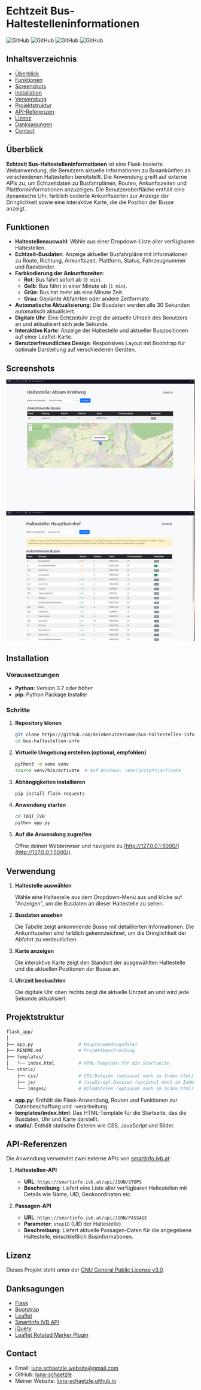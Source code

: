 
# Echtzeit Bus-Haltestelleninformationen

![GitHub](https://img.shields.io/github/license/Luna-Schaetzle/IVB_API_Abuse)
![GitHub](https://img.shields.io/github/last-commit/Luna-Schaetzle/IVB_API_Abuse)
![GitHub](https://img.shields.io/github/languages/count/Luna-Schaetzle/IVB_API_Abuse)
![GitHub](https://img.shields.io/github/languages/top/Luna-Schaetzle/IVB_API_Abuse)



## Inhaltsverzeichnis

- [Überblick](#überblick)
- [Funktionen](#funktionen)
- [Screenshots](#screenshots)
- [Installation](#installation)
- [Verwendung](#verwendung)
- [Projektstruktur](#projektstruktur)
- [API-Referenzen](#api-referenzen)
- [Lizenz](#lizenz)
- [Danksagungen](#danksagungen)
- [Contact](#contact)

## Überblick

**Echtzeit Bus-Haltestelleninformationen** ist eine Flask-basierte Webanwendung, die Benutzern aktuelle Informationen zu Busankünften an verschiedenen Haltestellen bereitstellt. Die Anwendung greift auf externe APIs zu, um Echtzeitdaten zu Busfahrplänen, Routen, Ankunftszeiten und Plattforminformationen anzuzeigen. Die Benutzeroberfläche enthält eine dynamische Uhr, farblich codierte Ankunftszeiten zur Anzeige der Dringlichkeit sowie eine interaktive Karte, die die Position der Busse anzeigt.

## Funktionen

- **Haltestellenauswahl**: Wähle aus einer Dropdown-Liste aller verfügbaren Haltestellen.
- **Echtzeit-Busdaten**: Anzeige aktueller Busfahrpläne mit Informationen zu Route, Richtung, Ankunftszeit, Plattform, Status, Fahrzeugnummer und Radständer.
- **Farbkodierung der Ankunftszeiten**:
  - **Rot**: Bus fährt sofort ab (`0 min`).
  - **Gelb**: Bus fährt in einer Minute ab (`1 min`).
  - **Grün**: Bus hat mehr als eine Minute Zeit.
  - **Grau**: Geplante Abfahrten oder andere Zeitformate.
- **Automatische Aktualisierung**: Die Busdaten werden alle 30 Sekunden automatisch aktualisiert.
- **Digitale Uhr**: Eine Echtzeituhr zeigt die aktuelle Uhrzeit des Benutzers an und aktualisiert sich jede Sekunde.
- **Interaktive Karte**: Anzeige der Haltestelle und aktueller Buspositionen auf einer Leaflet-Karte.
- **Benutzerfreundliches Design**: Responsives Layout mit Bootstrap für optimale Darstellung auf verschiedenen Geräten.

## Screenshots

<!-- Optional: Füge Screenshots deiner Anwendung hinzu -->

![alt text](image.png)
![alt text](image-1.png)

## Installation

### Voraussetzungen

- **Python**: Version 3.7 oder höher
- **pip**: Python Package Installer

### Schritte

1. **Repository klonen**

    ```bash
    git clone https://github.com/deinbenutzername/bus-haltestellen-info.git
    cd bus-haltestellen-info
    ```

2. **Virtuelle Umgebung erstellen (optional, empfohlen)**

    ```bash
    python3 -m venv venv
    source venv/bin/activate  # Auf Windows: venv\Scripts\activate
    ```

3. **Abhängigkeiten installieren**

    ```bash
    pip install flask requests
    ```

4. **Anwendung starten**

    ```bash
    cd TDOT_IVB
    python app.py
    ```

5. **Auf die Anwendung zugreifen**

    Öffne deinen Webbrowser und navigiere zu [http://127.0.0.1:5000/](http://127.0.0.1:5000/).

## Verwendung

1. **Haltestelle auswählen**

    Wähle eine Haltestelle aus dem Dropdown-Menü aus und klicke auf "Anzeigen", um die Busdaten an dieser Haltestelle zu sehen.

2. **Busdaten ansehen**

    Die Tabelle zeigt ankommende Busse mit detaillierten Informationen. Die Ankunftszeiten sind farblich gekennzeichnet, um die Dringlichkeit der Abfahrt zu verdeutlichen.

3. **Karte anzeigen**

    Die interaktive Karte zeigt den Standort der ausgewählten Haltestelle und die aktuellen Positionen der Busse an.

4. **Uhrzeit beobachten**

    Die digitale Uhr oben rechts zeigt die aktuelle Uhrzeit an und wird jede Sekunde aktualisiert.

## Projektstruktur

```bash
flask_app/
│
├── app.py                 # Hauptanwendungsdatei
├── README.md              # Projektbeschreibung
├── templates/
│   └── index.html         # HTML-Template für die Startseite
└── static/
    ├── css/               # CSS-Dateien (optional noch im Index.html)
    ├── js/                # JavaScript-Dateien (optional noch im Index.html)
    └── images/            # Bilddateien (optional noch im Index.html)
```

- **app.py**: Enthält die Flask-Anwendung, Routen und Funktionen zur Datenbeschaffung und -verarbeitung.
- **templates/index.html**: Das HTML-Template für die Startseite, das die Busdaten, Uhr und Karte darstellt.
- **static/**: Enthält statische Dateien wie CSS, JavaScript und Bilder.

## API-Referenzen

Die Anwendung verwendet zwei externe APIs von [smartinfo.ivb.at](https://smartinfo.ivb.at/):

1. **Haltestellen-API**

    - **URL**: `https://smartinfo.ivb.at/api/JSON/STOPS`
    - **Beschreibung**: Liefert eine Liste aller verfügbaren Haltestellen mit Details wie Name, UID, Geokoordinaten etc.

2. **Passagen-API**

    - **URL**: `https://smartinfo.ivb.at/api/JSON/PASSAGE`
    - **Parameter**: `stopID` (UID der Haltestelle)
    - **Beschreibung**: Liefert aktuelle Passagen-Daten für die angegebene Haltestelle, einschließlich Businformationen.

## Lizenz

Dieses Projekt steht unter der [GNU General Public License v3.0](https://www.gnu.org/licenses/gpl-3.0.de.html).

## Danksagungen

- [Flask](https://flask.palletsprojects.com/)
- [Bootstrap](https://getbootstrap.com/)
- [Leaflet](https://leafletjs.com/)
- [SmartInfo IVB API](https://smartinfo.ivb.at/)
- [jQuery](https://jquery.com/)
- [Leaflet Rotated Marker Plugin](https://github.com/bbecquet/Leaflet.RotatedMarker)


## Contact
- Email: luna.schaetzle.website@gmail.com
- GitHub: [luna-schaetzle](https://github.com/Luna-Schaetzle)
- Meiner Website: [luna-schaetzle.github.io](https://luna-schaetzle.github.io/)



